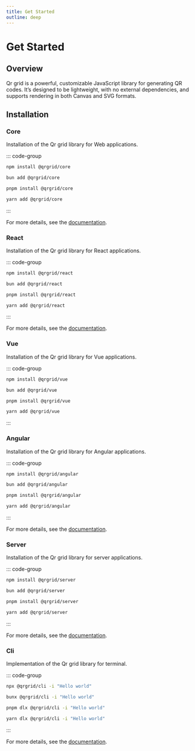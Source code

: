```yaml
---
title: Get Started
outline: deep
---
```


# Get Started  

## Overview  

Qr grid is a powerful, customizable JavaScript library for generating QR codes. It’s designed to be lightweight, with no external dependencies, and supports rendering in both Canvas and SVG formats.

## Installation

### Core

Installation of the Qr grid library for Web applications.

::: code-group

```sh [npm]
npm install @qrgrid/core
```

```sh [bun]
bun add @qrgrid/core
```

```sh [pnpm]
pnpm install @qrgrid/core
```

```sh [yarn]
yarn add @qrgrid/core
```

:::

For more details, see the [documentation](./packages/core).

### React

Installation of the Qr grid library for React applications.

::: code-group

```sh [npm]
npm install @qrgrid/react
```

```sh [bun]
bun add @qrgrid/react
```

```sh [pnpm]
pnpm install @qrgrid/react
```

```sh [yarn]
yarn add @qrgrid/react
```

:::

For more details, see the [documentation](./packages/react).

### Vue

Installation of the Qr grid library for Vue applications.

::: code-group

```sh [npm]
npm install @qrgrid/vue
```

```sh [bun]
bun add @qrgrid/vue
```

```sh [pnpm]
pnpm install @qrgrid/vue
```

```sh [yarn]
yarn add @qrgrid/vue
```

:::

### Angular

Installation of the Qr grid library for Angular applications.

::: code-group

```sh [npm]
npm install @qrgrid/angular
```

```sh [bun]
bun add @qrgrid/angular
```

```sh [pnpm]
pnpm install @qrgrid/angular
```

```sh [yarn]
yarn add @qrgrid/angular
```

:::

For more details, see the [documentation](./packages/angular).

### Server

Installation of the Qr grid library for server applications.

::: code-group

```sh [npm]
npm install @qrgrid/server
```

```sh [bun]
bun add @qrgrid/server
```

```sh [pnpm]
pnpm install @qrgrid/server
```

```sh [yarn]
yarn add @qrgrid/server
```

:::

For more details, see the [documentation](./packages/server).

### Cli

Implementation of the Qr grid library for terminal.

::: code-group

```sh [npm]
npx @qrgrid/cli -i "Hello world"
```

```sh [bun]
bunx @qrgrid/cli -i "Hello world"
```

```sh [pnpm]
pnpm dlx @qrgrid/cli -i "Hello world"
```

```sh [yarn]
yarn dlx @qrgrid/cli -i "Hello world"
```

:::

For more details, see the [documentation](./packages/cli).

